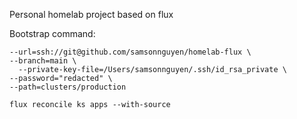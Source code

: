 Personal homelab project based on flux





Bootstrap command:
```flux bootstrap git \
--url=ssh://git@github.com/samsonnguyen/homelab-flux \
--branch=main \
  --private-key-file=/Users/samsonnguyen/.ssh/id_rsa_private \
--password="redacted" \
--path=clusters/production
```


```
flux reconcile ks apps --with-source
```
